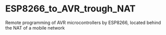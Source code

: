 # ESP8266_to_AVR_trough_NAT
Remote programming of AVR microcontrollers by ESP8266, located behind the NAT of a mobile network
